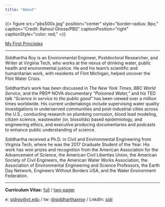 ```yaml
---
title: "About"
---
```


{{< figure src="pbs500x.jpg" position="center" style="border-radius: 8px;" caption="Credit: Rahoul Ghose/PBS" captionPosition="right" captionStyle="color: red;" >}}

[My First Principles](/principles/)

------

Siddhartha Roy is an Environmental Engineer, Postdoctoral Researcher, and Writer at Virginia Tech, who works at the nexus of drinking water, public health and environmental justice. He and his team’s scientific and humanitarian work, with residents of Flint Michigan, helped uncover the Flint Water Crisis.

 Siddhartha’s work has been discussed in *The New York Times*, *BBC World Service*, and the PBS® NOVA documentary *“Poisoned Water,”* and his TED talk *“Science in service to the public good”* has been viewed over a million times worldwide. His current undertakings include supervising water quality investigations in underserved communities and post-industrial cities across the U.S., conducting research on plumbing corrosion, blood lead modeling, citizen science, wastewater (or, biosolids) based epidemiology, and engineering ethics, and executive producing documentaries and podcasts to enhance public understanding of science.

 Siddhartha received a Ph.D. in Civil and Environmental Engineering from Virginia Tech, where he was the 2017 Graduate Student of the Year. His work has won prizes and recognition from the American Association for the Advancement of Science, the American Civil Liberties Union, the American Society of Civil Engineers, the American Water Works Association, the Association of Environmental Engineering and Science Professors, the Earth Day Network, Engineers Without Borders USA, and the Water Environment Federation.

------

**Curriculum Vitae:** [full](CV.pdf) / [two-pager](Resume.pdf)

e: sidroy@vt.edu / tw: [@siddharthaxroy](https://twitter.com/siddharthaxroy) / LnkdIn: [sidr](http://linkedin.com/in/sidr)
